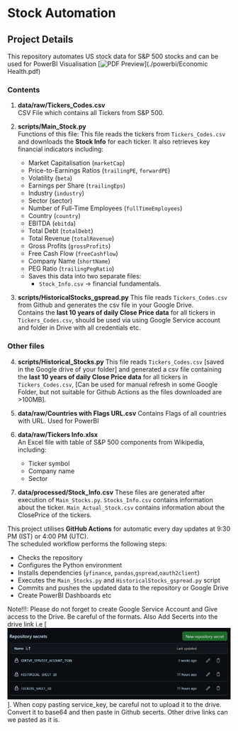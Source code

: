 # Stock Automation
## Project Details

This repository automates US stock data for S&P 500 stocks and can be used for PowerBI Visualisation
[![PDF Preview](./powerbi/preview-thumbnail.png)](./powerbi/Economic Health.pdf)

### Contents

1. **data/raw/Tickers_Codes.csv**  
   CSV File which contains all Tickers from S&P 500.

2. **scripts/Main_Stock.py**  
   Functions of this file:
   This file reads the tickers from `Tickers_Codes.csv` and downloads the **Stock Info** for each ticker.
   It also retrieves key financial indicators including:
     - Market Capitalisation (`marketCap`)
     - Price-to-Earnings Ratios (`trailingPE`, `forwardPE`)
     - Volatility (`beta`)
     - Earnings per Share (`trailingEps`)
     - Industry (`industry`)
     - Sector (sector)
     - Number of Full-Time Employees (`fullTimeEmployees`)
     - Country (`country`)
     - EBITDA (`ebitda`)
     - Total Debt (`totalDebt`)
     - Total Revenue (`totalRevenue`)
     - Gross Profits (`grossProfits`)
     - Free Cash Flow (`freeCashflow`)
     - Company Name (`shortName`)
     - PEG Ratio (`trailingPegRatio`) 
   - Saves this data into two separate files:
     - `Stock_Info.csv` → financial fundamentals.

3. **scripts/HistoricalStocks_gspread.py**
   This file reads `Tickers_Codes.csv` from Github and generates the csv file in your Google Drive.  
   Contains the **last 10 years of daily Close Price data** for all tickers in `Tickers_Codes.csv`, should be used via using Google Service account and folder in Drive with all credentials etc.

### Other files
4. **scripts/Historical_Stocks.py**
   This file reads `Tickers_Codes.csv` [saved in the Google drive of your folder] and generated a csv file containing the **last 10 years of daily Close Price data** for all tickers in `Tickers_Codes.csv`, [Can be used for manual refresh in some Google Folder, but not suitable for Github Actions as the files downloaded are >100MB].

6. **data/raw/Countries with Flags URL.csv**
   Contains Flags of all countries with URL. Used for PowerBI

7. **data/raw/Tickers Info.xlsx**  
   An Excel file with table of S&P 500 components from Wikipedia, including:
   - Ticker symbol
   - Company name
   - Sector

8. **data/processed/Stock_Info.csv**
   These files are generated after execution of `Main_Stocks.py`.
   `Stocks_Info.csv` contains information about the ticker.
   `Main_Actual_Stock.csv` contains information about the ClosePrice of the tickers.


This project utilises **GitHub Actions** for automatic every day updates at 9:30 PM (IST) or 4:00 PM (UTC).  
The scheduled workflow performs the following steps:

- Checks the repository
- Configures the Python environment
- Installs dependencies (`yfinance`, `pandas`,`gspread`,`oauth2client`)
- Executes the `Main_Stocks.py` and `HistoricalStocks_gspread.py` script
- Commits and pushes the updated data to the repository or Google Drive
- Create PowerBI Dashboards etc

Note!!!: Please do not forget to create Google Service Account and Give access to the Drive. Be careful of the formats. Also Add Secerts into the drive link i.e [![PDF Preview](./images/image.png)]. When copy pasting service_key, be careful not to upload it to the drive. Convert it to base64 and then paste in Github secerts. Other drive links can we pasted as it is. 